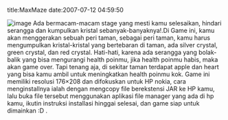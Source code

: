 title:MaxMaze
date:2007-07-12 04:59:50

![image](http://kecebong.madpage.com/images/product/maxmaze.jpg)
<a href="http://kecebong.madpage.com/maxmaze.jar">
</a>
Ada bermacam-macam stage yang mesti kamu selesaikan, hindari serangga dan kumpulkan kristal sebanyak-banyaknya!.Di Game ini, kamu akan menggerakan sebuah peri taman, sebagai peri taman, kamu harus mengumpulkan kristal-kristal yang bertebaran di taman, ada silver crystal, green crystal, dan red crystal. Hati-hati, karena ada serangga yang bolak-balik yang bisa mengurangi health poinmu, jika health poinmu habis, maka akan game over. Tapi tenang aja, di sekitar taman terdapat apple dan heart yang bisa kamu ambil untuk meningkatkan health poinmu kok. Game ini memiliki resolusi 176&#215;208 dan difokuskan untuk HP nokia, cara menginstallnya ialah dengan mengcopy file berekstensi JAR ke HP kamu, lalu buka file tersebut menggunakan aplikasi file manager yang ada di hp kamu, ikutin instruksi installasi hinggai selesai, dan game siap untuk dimainkan :D .
